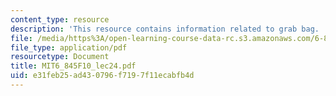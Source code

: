 ```yaml
---
content_type: resource
description: 'This resource contains information related to grab bag. '
file: /media/https%3A/open-learning-course-data-rc.s3.amazonaws.com/6-845-quantum-complexity-theory-fall-2010/e31feb25ad430796f7197f11ecabfb4d_MIT6_845F10_lec24.pdf
file_type: application/pdf
resourcetype: Document
title: MIT6_845F10_lec24.pdf
uid: e31feb25-ad43-0796-f719-7f11ecabfb4d
---
```

